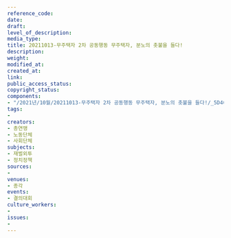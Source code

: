 ```yaml
---
reference_code: 
date: 
draft: 
level_of_description: 
media_type: 
title: 20211013-무주택자 2차 공동행동 무주택자, 분노의 촛불을 들다!
description: 
weight: 
modified_at: 
created_at: 
link: 
public_access_status: 
copyright_status: 
components:
- "/2021년/10월/20211013-무주택자 2차 공동행동 무주택자, 분노의 촛불을 들다!/_5D40043.jpg"
tags:
- 
creators:
- 총연맹
- 노동단체
- 사회단체
subjects:
- 재벌외투
- 정치정책
sources:
- 
venues:
- 종각
events:
- 결의대회
culture_workers:
- 
issues:
- 
---
```

